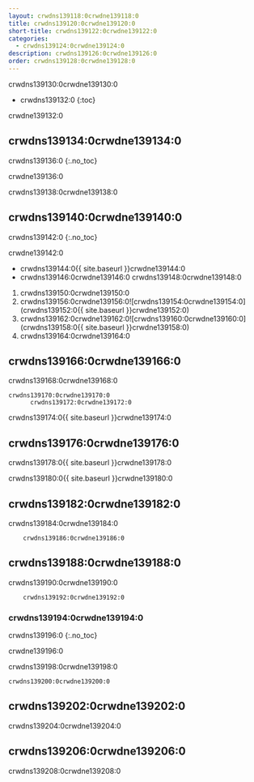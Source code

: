 ```yaml
---
layout: crwdns139118:0crwdne139118:0
title: crwdns139120:0crwdne139120:0
short-title: crwdns139122:0crwdne139122:0
categories:
  - crwdns139124:0crwdne139124:0
description: crwdns139126:0crwdne139126:0
order: crwdns139128:0crwdne139128:0
---
```

crwdns139130:0crwdne139130:0

- crwdns139132:0
{:toc}

crwdne139132:0

## crwdns139134:0crwdne139134:0

crwdns139136:0
{:.no_toc}

crwdne139136:0

crwdns139138:0crwdne139138:0

## crwdns139140:0crwdne139140:0

crwdns139142:0
{:.no_toc}

crwdne139142:0

- crwdns139144:0{{ site.baseurl }}crwdne139144:0
- crwdns139146:0crwdne139146:0 crwdns139148:0crwdne139148:0

1. crwdns139150:0crwdne139150:0
2. crwdns139156:0crwdne139156:0![crwdns139154:0crwdne139154:0](crwdns139152:0{{ site.baseurl }}crwdne139152:0)
3. crwdns139162:0crwdne139162:0![crwdns139160:0crwdne139160:0](crwdns139158:0{{ site.baseurl }}crwdne139158:0)
4. crwdns139164:0crwdne139164:0

## crwdns139166:0crwdne139166:0

crwdns139168:0crwdne139168:0

    crwdns139170:0crwdne139170:0
          crwdns139172:0crwdne139172:0
    
    

crwdns139174:0{{ site.baseurl }}crwdne139174:0

## crwdns139176:0crwdne139176:0

crwdns139178:0{{ site.baseurl }}crwdne139178:0

crwdns139180:0{{ site.baseurl }}crwdne139180:0

## crwdns139182:0crwdne139182:0

crwdns139184:0crwdne139184:0

        crwdns139186:0crwdne139186:0
    

## crwdns139188:0crwdne139188:0

crwdns139190:0crwdne139190:0

        crwdns139192:0crwdne139192:0
    

### crwdns139194:0crwdne139194:0

crwdns139196:0
{:.no_toc}

crwdne139196:0

crwdns139198:0crwdne139198:0

    crwdns139200:0crwdne139200:0
    

## crwdns139202:0crwdne139202:0

crwdns139204:0crwdne139204:0

## crwdns139206:0crwdne139206:0

crwdns139208:0crwdne139208:0